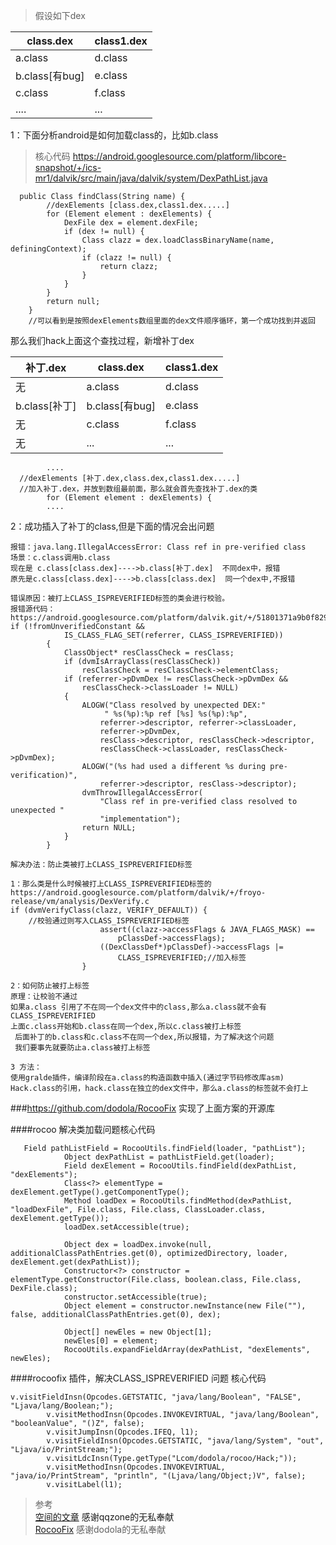 

> 假设如下dex

class.dex |class1.dex |
---|---
a.class |d.class |
b.class[有bug] |e.class|
c.class |f.class|
.... |...|
 
1：下面分析android是如何加载class的，比如b.class
> 核心代码
> https://android.googlesource.com/platform/libcore-snapshot/+/ics-mr1/dalvik/src/main/java/dalvik/system/DexPathList.java

```
  public Class findClass(String name) {
        //dexElements [class.dex,class1.dex.....]
        for (Element element : dexElements) {
            DexFile dex = element.dexFile;
            if (dex != null) {
                Class clazz = dex.loadClassBinaryName(name, definingContext);
                if (clazz != null) {
                    return clazz;
                }
            }
        }
        return null;
    }
    //可以看到是按照dexElements数组里面的dex文件顺序循环，第一个成功找到并返回
```
那么我们hack上面这个查找过程，新增补丁dex

补丁.dex |class.dex |class1.dex |
---|---|---
无 |a.class |d.class |
b.class[补丁]  |b.class[有bug] |e.class|
无  |c.class |f.class|
无 |...|...|

```
        ....
  //dexElements [补丁.dex,class.dex,class1.dex.....]
  //加入补丁.dex，并放到数组最前面，那么就会首先查找补丁.dex的类
        for (Element element : dexElements) {
        ....
```
2：成功插入了补丁的class,但是下面的情况会出问题

```
报错：java.lang.IllegalAccessError: Class ref in pre-verified class
场景：c.class调用b.class
现在是 c.class[class.dex]---->b.class[补丁.dex]  不同dex中，报错
原先是c.class[class.dex]---->b.class[class.dex]  同一个dex中,不报错
```

```
错误原因：被打上CLASS_ISPREVERIFIED标签的类会进行校验。
报错源代码：
https://android.googlesource.com/platform/dalvik.git/+/51801371a9b0f829303d326a2300518177dde3e8/vm/oo/Resolve.cpp
if (!fromUnverifiedConstant &&
            IS_CLASS_FLAG_SET(referrer, CLASS_ISPREVERIFIED))
        {
            ClassObject* resClassCheck = resClass;
            if (dvmIsArrayClass(resClassCheck))
                resClassCheck = resClassCheck->elementClass;
            if (referrer->pDvmDex != resClassCheck->pDvmDex &&
                resClassCheck->classLoader != NULL)
            {
                ALOGW("Class resolved by unexpected DEX:"
                     " %s(%p):%p ref [%s] %s(%p):%p",
                    referrer->descriptor, referrer->classLoader,
                    referrer->pDvmDex,
                    resClass->descriptor, resClassCheck->descriptor,
                    resClassCheck->classLoader, resClassCheck->pDvmDex);
                ALOGW("(%s had used a different %s during pre-verification)",
                    referrer->descriptor, resClass->descriptor);
                dvmThrowIllegalAccessError(
                    "Class ref in pre-verified class resolved to unexpected "
                    "implementation");
                return NULL;
            }
        }

解决办法：防止类被打上CLASS_ISPREVERIFIED标签

1：那么类是什么时候被打上CLASS_ISPREVERIFIED标签的
https://android.googlesource.com/platform/dalvik/+/froyo-release/vm/analysis/DexVerify.c
if (dvmVerifyClass(clazz, VERIFY_DEFAULT)) {
    //校验通过则写入CLASS_ISPREVERIFIED标签
                    assert((clazz->accessFlags & JAVA_FLAGS_MASK) ==
                        pClassDef->accessFlags);
                    ((DexClassDef*)pClassDef)->accessFlags |=
                        CLASS_ISPREVERIFIED;//加入标签
                }
                
2：如何防止被打上标签
原理：让校验不通过
如果a.class 引用了不在同一个dex文件中的class,那么a.class就不会有CLASS_ISPREVERIFIED
上面c.class开始和b.class在同一个dex,所以c.class被打上标签
 后面补丁的b.class和c.class不在同一个dex,所以报错，为了解决这个问题
 我们要事先就要防止a.class被打上标签

3 方法：
使用gralde插件，编译阶段在a.class的构造函数中插入(通过字节码修改库asm)
Hack.class的引用，hack.class在独立的dex文件中，那么a.class的标签就不会打上
```


 
###<a href="https://github.com/dodola/RocooFix">https://github.com/dodola/RocooFix</a> 实现了上面方案的开源库

####rocoo 解决类加载问题核心代码
```
   Field pathListField = RocooUtils.findField(loader, "pathList");
            Object dexPathList = pathListField.get(loader);
            Field dexElement = RocooUtils.findField(dexPathList, "dexElements");
            Class<?> elementType = dexElement.getType().getComponentType();
            Method loadDex = RocooUtils.findMethod(dexPathList, "loadDexFile", File.class, File.class, ClassLoader.class, dexElement.getType());
            loadDex.setAccessible(true);

            Object dex = loadDex.invoke(null, additionalClassPathEntries.get(0), optimizedDirectory, loader, dexElement.get(dexPathList));
            Constructor<?> constructor = elementType.getConstructor(File.class, boolean.class, File.class, DexFile.class);
            constructor.setAccessible(true);
            Object element = constructor.newInstance(new File(""), false, additionalClassPathEntries.get(0), dex);

            Object[] newEles = new Object[1];
            newEles[0] = element;
            RocooUtils.expandFieldArray(dexPathList, "dexElements", newEles);
```

####rocoofix 插件，解决CLASS_ISPREVERIFIED 问题 核心代码
```
v.visitFieldInsn(Opcodes.GETSTATIC, "java/lang/Boolean", "FALSE", "Ljava/lang/Boolean;");
        v.visitMethodInsn(Opcodes.INVOKEVIRTUAL, "java/lang/Boolean", "booleanValue", "()Z", false);
        v.visitJumpInsn(Opcodes.IFEQ, l1);
        v.visitFieldInsn(Opcodes.GETSTATIC, "java/lang/System", "out", "Ljava/io/PrintStream;");
        v.visitLdcInsn(Type.getType("Lcom/dodola/rocoo/Hack;"));
        v.visitMethodInsn(Opcodes.INVOKEVIRTUAL, "java/io/PrintStream", "println", "(Ljava/lang/Object;)V", false);
        v.visitLabel(l1);
```



> 参考
<br>  <a href="https://mp.weixin.qq.com/s?__biz=MzI1MTA1MzM2Nw==&mid=400118620&idx=1&sn=b4fdd5055731290eef12ad0d17f39d4a&scene=1&srcid=1106Imu9ZgwybID13e7y2nEi#wechat_redirect">空间的文章<a/>  感谢qqzone的无私奉献
<br>  <a href="https://github.com/dodola/RocooFix">RocooFix</a> 感谢dodola的无私奉献
